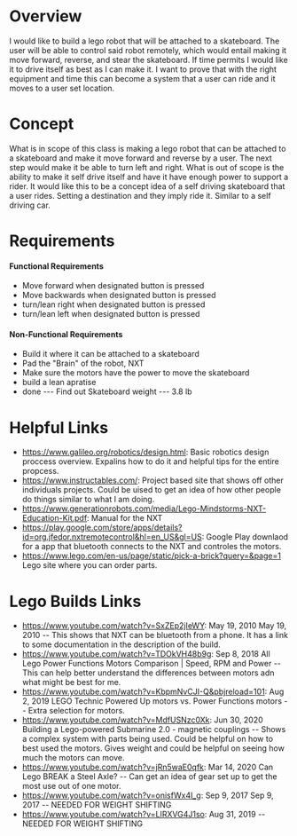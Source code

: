 # Overview
I would like to build a lego robot that will be attached to a skateboard. The user will be able to control said robot remotely, which would entail making it move forward, reverse, and stear the skateboard. 
If time permits I would like it to drive itself as best as I can make it. I want to prove that with the right equipment and time this can become a system that a user can ride and it moves to a user set location.

# Concept
What is in scope of this class is making a lego robot that can be attached to a skateboard and make it move forward and reverse by a user. The next step would make it be able to turn left and right. 
What is out of scope is the ability to make it self drive itself and have it have enough power to support a rider. It would like this to be a concept idea of a self driving skateboard that a user rides. 
Setting a destination and they imply ride it. Similar to a self driving car. 

# Requirements
#### Functional Requirements
- Move forward when designated button is pressed
- Move backwards when designated button is pressed
- turn/lean right when designated button is pressed
- turn/lean left when designated button is pressed


#### Non-Functional Requirements
- Build it where it can be attached to a skateboard
- Pad the "Brain" of the robot, NXT
- Make sure the motors have the power to move the skateboard
- build a lean apratise
- done --- Find out Skateboard weight --- 3.8 lb

# Helpful Links

- https://www.galileo.org/robotics/design.html: Basic robotics design proccess overview. Expalins how to do it and helpful tips for the entire propcess. 
- https://www.instructables.com/: Project based site that shows off other individuals projects. Could be uised to get an idea of how other people do things similar to what I am doing.
- https://www.generationrobots.com/media/Lego-Mindstorms-NXT-Education-Kit.pdf: Manual for the NXT
- https://play.google.com/store/apps/details?id=org.jfedor.nxtremotecontrol&hl=en_US&gl=US: Google Play downlaod for a app that bluetooth connects to the NXT and controles the motors.
- https://www.lego.com/en-us/page/static/pick-a-brick?query=&page=1 Lego site where you can order parts. 

# Lego Builds Links

- https://www.youtube.com/watch?v=SxZEp2jIeWY: May 19, 2010 May 19, 2010 -- This shows that NXT can be bluetooth from a phone. It has a link to some documentation in the description of the build.
- https://www.youtube.com/watch?v=TDOkVH48b9g: Sep 8, 2018 All Lego Power Functions Motors Comparison | Speed, RPM and Power -- This can help better understand the differences between motors adn what might be best for me.
- https://www.youtube.com/watch?v=KbpmNvCJI-Q&pbjreload=101: Aug 2, 2019 LEGO Technic Powered Up motors vs. Power Functions motors -- Extra selection for motors.
- https://www.youtube.com/watch?v=MdfUSNzc0Xk: Jun 30, 2020 Building a Lego-powered Submarine 2.0 - magnetic couplings -- Shows a complex system with parts being used. Could be helpful on how to best used the motors. Gives weight and could be helpful on seeing how much the motors can move. 
- https://www.youtube.com/watch?v=jRn5waE0qfk: Mar 14, 2020 Can Lego BREAK a Steel Axle? -- Can get an idea of gear set up to get the most use out of one motor.
- https://www.youtube.com/watch?v=onisfWx4I_g: Sep 9, 2017 Sep 9, 2017 -- NEEDED FOR WEIGHT SHIFTING
- https://www.youtube.com/watch?v=LIRXVG4J1so: Aug 31, 2019 -- NEEDED FOR WEIGHT SHIFTING
